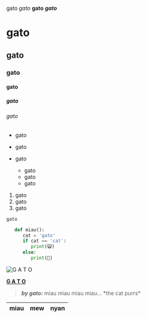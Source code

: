 gato
*gato*
**gato**
***gato***

# gato
## gato
### gato
#### gato
##### gato
###### gato


* gato
* gato
* gato


   * gato
   * gato
   * gato


1. gato
2. gato
3. gato

`gato`
```python
   def miau():
      cat = 'gato'
      if cat == 'cat':
         print(😺)
      else:
         print(🥵)
```

![**G A T O**](https://ichef.bbci.co.uk/news/800/cpsprodpb/10E9B/production/_109757296_gettyimages-1128004359.jpg)

[**G A T O**](https://ichef.bbci.co.uk/news/800/cpsprodpb/10E9B/production/_109757296_gettyimages-1128004359.jpg)


> ***by gato:***
> miau miau miau
> miau...
> \*the cat purrs*


miau|mew|nyan
---|---|---

